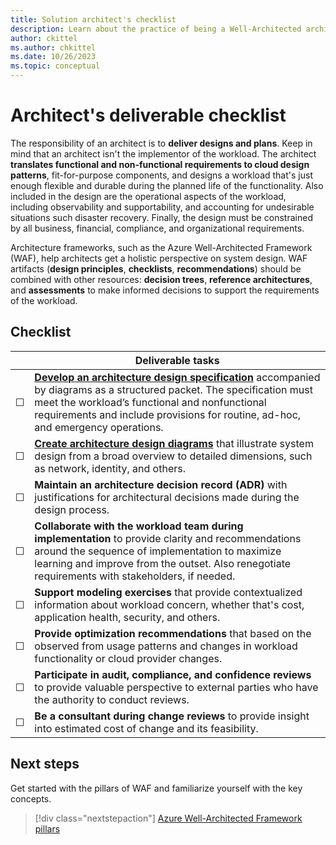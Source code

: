 ```yaml
---
title: Solution architect's checklist
description: Learn about the practice of being a Well-Architected architect.
author: ckittel
ms.author: chkittel
ms.date: 10/26/2023
ms.topic: conceptual
---
```


# Architect's deliverable checklist

The responsibility of an architect is to **deliver designs and plans**. Keep in mind that an architect isn't the implementor of the workload. The architect **translates functional and non-functional requirements to cloud design patterns**, fit-for-purpose components, and designs a workload that's just enough flexible and durable during the planned life of the functionality. Also included in the design are the operational aspects of the workload, including observability and supportability, and accounting for undesirable situations such disaster recovery. Finally, the design must be constrained by all business, financial, compliance, and organizational requirements. 

Architecture frameworks, such as the Azure Well-Architected Framework (WAF), help architects get a holistic perspective on system design. WAF artifacts (**design principles**, **checklists**, **recommendations**) should be combined with other resources: **decision trees**, **reference architectures**, and **assessments** to make informed decisions to support the requirements of the workload. 

## Checklist

|&nbsp;|Deliverable tasks|
|---|---|
|&#9744;|[**Develop an architecture design specification**](../architect-role/architecture-design-specification.md)  accompanied by diagrams as a structured packet. The specification must meet the workload’s functional and nonfunctional requirements and include provisions for routine, ad-hoc, and emergency operations.|
|&#9744;|[**Create architecture design diagrams**](../architect-role/design-diagrams.md) that illustrate system design from a broad overview to detailed dimensions, such as network, identity, and others.|
|&#9744;|**Maintain an architecture decision record (ADR)** with justifications for architectural decisions made during the design process.|
|&#9744;|**Collaborate with the workload team during implementation** to provide clarity and recommendations around the sequence of implementation to maximize learning and improve from the outset. Also renegotiate requirements with stakeholders, if needed.|
|&#9744;|**Support modeling exercises** that provide contextualized information about workload concern, whether that's cost, application health, security, and others.|
|&#9744;|**Provide optimization recommendations** that based on the observed from usage patterns and changes in workload functionality or cloud provider changes.|
|&#9744;|**Participate in audit, compliance, and confidence reviews** to provide valuable perspective to external parties who have the authority to conduct reviews.|
|&#9744;|**Be a consultant during change reviews** to provide insight into estimated cost of change and its feasibility.|

## Next steps

Get started with the pillars of WAF and familiarize yourself with the key concepts.

> [!div class="nextstepaction"]
> [Azure Well-Architected Framework pillars](pillars.md)